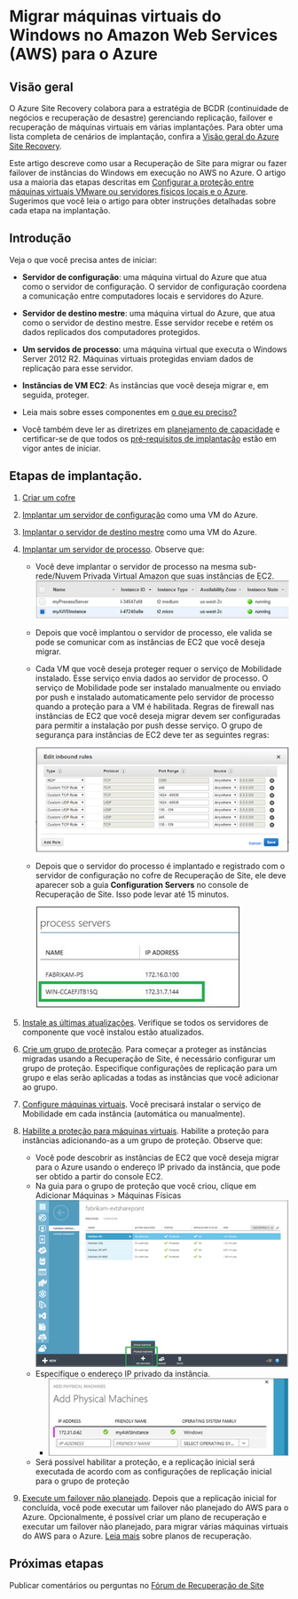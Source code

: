 <properties
	pageTitle="Migrar máquinas virtuais do Windows do Amazon Web Services para o Microsoft Azure"
	description="Use o Azure Site Recovery para migrar máquinas virtuais do Windows em execução nos serviços de Web da Amazon (AWA) para o Azure."
	services="site-recovery"
	documentationCenter=""
	authors="rayne-wiselman"
	manager="jwhit"
	editor=""/>

<tags
	ms.service="site-recovery"
	ms.devlang="na"
	ms.topic="article"
	ms.tgt_pltfrm="na"
	ms.workload="backup-recovery"
	ms.date="08/26/2015"
	ms.author="raynew"/>

#  Migrar máquinas virtuais do Windows no Amazon Web Services (AWS) para o Azure


## Visão geral

O Azure Site Recovery colabora para a estratégia de BCDR (continuidade de negócios e recuperação de desastre) gerenciando replicação, failover e recuperação de máquinas virtuais em várias implantações. Para obter uma lista completa de cenários de implantação, confira a [Visão geral do Azure Site Recovery](site-recovery-overview.md).

Este artigo descreve como usar a Recuperação de Site para migrar ou fazer failover de instâncias do Windows em execução no AWS no Azure. O artigo usa a maioria das etapas descritas em [Configurar a proteção entre máquinas virtuais VMware ou servidores físicos locais e o Azure](site-recovery-vmware-to-azure.md). Sugerimos que você leia o artigo para obter instruções detalhadas sobre cada etapa na implantação.

## Introdução

Veja o que você precisa antes de iniciar:

- **Servidor de configuração**: uma máquina virtual do Azure que atua como o servidor de configuração. O servidor de configuração coordena a comunicação entre computadores locais e servidores do Azure.
- **Servidor de destino mestre**: uma máquina virtual do Azure, que atua como o servidor de destino mestre. Esse servidor recebe e retém os dados replicados dos computadores protegidos.
- **Um servidos de processo**: uma máquina virtual que executa o Windows Server 2012 R2. Máquinas virtuais protegidas enviam dados de replicação para esse servidor.
- **Instâncias de VM EC2**: As instâncias que você deseja migrar e, em seguida, proteger.

- Leia mais sobre esses componentes em [o que eu preciso?](site-recovery-vmware-to-azure.md#what-do-i-need)
- Você também deve ler as diretrizes em [planejamento de capacidade](site-recovery-vmware-to-azure.md#capacity-planning) e certificar-se de que todos os [pré-requisitos de implantação](site-recovery-vmware-to-azure.md#before-you-start) estão em vigor antes de iniciar.

## Etapas de implantação.

1. [Criar um cofre](site-recovery-vmware-to-azure.md#step-1-create-a-vault)
2. [Implantar um servidor de configuração](site-recovery-vmware-to-azure.md#step-2-deploy-a-configuration-server) como uma VM do Azure.
3. [Implantar o servidor de destino mestre](site-recovery-vmware-to-azure.md#step-2-deploy-a-configuration-server) como uma VM do Azure.
4. [Implantar um servidor de processo](site-recovery-vmware-to-azure.md#step-4-deploy-the-on-premises-process-server). Observe que:

	- Você deve implantar o servidor de processo na mesma sub-rede/Nuvem Privada Virtual Amazon que suas instâncias de EC2. ![Instâncias EC2](./media/site-recovery-migrate-aws-to-azure/ASR_AWSMigration1.png)

	- Depois que você implantou o servidor de processo, ele valida se pode se comunicar com as instâncias de EC2 que você deseja migrar.
	- Cada VM que você deseja proteger requer o serviço de Mobilidade instalado. Esse serviço envia dados ao servidor de processo. O serviço de Mobilidade pode ser instalado manualmente ou enviado por push e instalado automaticamente pelo servidor de processo quando a proteção para a VM é habilitada. Regras de firewall nas instâncias de EC2 que você deseja migrar devem ser configuradas para permitir a instalação por push desse serviço. O grupo de segurança para instâncias de EC2 deve ter as seguintes regras:

		![regras de firewall](./media/site-recovery-migrate-aws-to-azure/ASR_AWSMigration2.png)

	- Depois que o servidor do processo é implantado e registrado com o servidor de configuração no cofre de Recuperação de Site, ele deve aparecer sob a guia **Configuration Servers** no console de Recuperação de Site. Isso pode levar até 15 minutos.
	
		![servidor de processo](./media/site-recovery-migrate-aws-to-azure/ASR_AWSMigration3.png)

5. [Instale as últimas atualizações](site-recovery-vmware-to-azure.md#step-5-install-latest-updates). Verifique se todos os servidores de componente que você instalou estão atualizados.
6. [Crie um grupo de proteção](site-recovery-vmware-to-azure.md#step-7-create-a-protection-group). Para começar a proteger as instâncias migradas usando a Recuperação de Site, é necessário configurar um grupo de proteção. Especifique configurações de replicação para um grupo e elas serão aplicadas a todas as instâncias que você adicionar ao grupo. 
7. [Configure máquinas virtuais](site-recovery-vmware-to-azure.md#step-8-set-up-machines-you-want-to-protect). Você precisará instalar o serviço de Mobilidade em cada instância (automática ou manualmente).
8. [Habilite a proteção para máquinas virtuais](site-recovery-vmware-to-azure.md#step-9-enable-protection). Habilite a proteção para instâncias adicionando-as a um grupo de proteção. Observe que:

	- Você pode descobrir as instâncias de EC2 que você deseja migrar para o Azure usando o endereço IP privado da instância, que pode ser obtido a partir do console EC2.
	-  Na guia para o grupo de proteção que você criou, clique em Adicionar Máquinas > Máquinas Físicas ![Descoberta de EC2](./media/site-recovery-migrate-aws-to-azure/ASR_AWSMigration4.png)
	- Especifique o endereço IP privado da instância.
		- ![Descoberta de EC2](./media/site-recovery-migrate-aws-to-azure/ASR_AWSMigration5.png)
	- Será possível habilitar a proteção, e a replicação inicial será executada de acordo com as configurações de replicação inicial para o grupo de proteção
9. [Execute um failover não planejado](site-recovery-failover.md#run-an-unplanned-failover). Depois que a replicação inicial for concluída, você pode executar um failover não planejado do AWS para o Azure. Opcionalmente, é possível criar um plano de recuperação e executar um failover não planejado, para migrar várias máquinas virtuais do AWS para o Azure. [Leia mais](site-recovery-create-recovery-plans.md) sobre planos de recuperação.
		
## Próximas etapas

Publicar comentários ou perguntas no [Fórum de Recuperação de Site](https://social.msdn.microsoft.com/forums/azure/home?forum=hypervrecovmgr)

<!---HONumber=Oct15_HO3-->